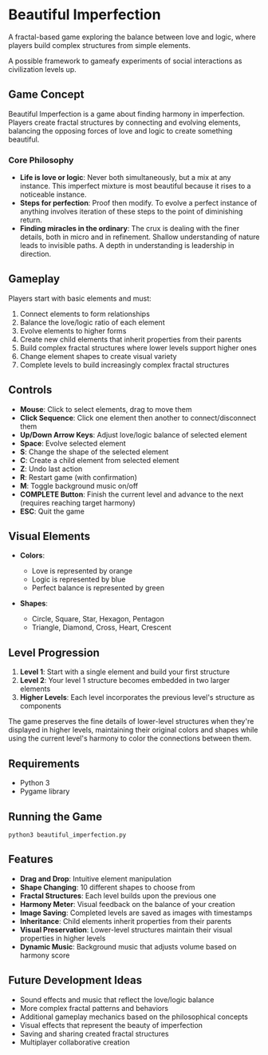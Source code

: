 # Beautiful Imperfection

A fractal-based game exploring the balance between love and logic, where players build complex structures from simple elements.

A possible framework to gameafy experiments of social interactions as civilization levels up.

## Game Concept

Beautiful Imperfection is a game about finding harmony in imperfection. Players create fractal structures by connecting and evolving elements, balancing the opposing forces of love and logic to create something beautiful.

### Core Philosophy

- **Life is love or logic**: Never both simultaneously, but a mix at any instance. This imperfect mixture is most beautiful because it rises to a noticeable instance.
- **Steps for perfection**: Proof then modify. To evolve a perfect instance of anything involves iteration of these steps to the point of diminishing return.
- **Finding miracles in the ordinary**: The crux is dealing with the finer details, both in micro and in refinement. Shallow understanding of nature leads to invisible paths. A depth in understanding is leadership in direction.

## Gameplay

Players start with basic elements and must:
1. Connect elements to form relationships
2. Balance the love/logic ratio of each element
3. Evolve elements to higher forms
4. Create new child elements that inherit properties from their parents
5. Build complex fractal structures where lower levels support higher ones
6. Change element shapes to create visual variety
7. Complete levels to build increasingly complex fractal structures

## Controls

- **Mouse**: Click to select elements, drag to move them
- **Click Sequence**: Click one element then another to connect/disconnect them
- **Up/Down Arrow Keys**: Adjust love/logic balance of selected element
- **Space**: Evolve selected element
- **S**: Change the shape of the selected element
- **C**: Create a child element from selected element
- **Z**: Undo last action
- **R**: Restart game (with confirmation)
- **M**: Toggle background music on/off
- **COMPLETE Button**: Finish the current level and advance to the next (requires reaching target harmony)
- **ESC**: Quit the game

## Visual Elements

- **Colors**:
  - Love is represented by orange
  - Logic is represented by blue
  - Perfect balance is represented by green

- **Shapes**:
  - Circle, Square, Star, Hexagon, Pentagon
  - Triangle, Diamond, Cross, Heart, Crescent

## Level Progression

1. **Level 1**: Start with a single element and build your first structure
2. **Level 2**: Your level 1 structure becomes embedded in two larger elements
3. **Higher Levels**: Each level incorporates the previous level's structure as components

The game preserves the fine details of lower-level structures when they're displayed in higher levels, maintaining their original colors and shapes while using the current level's harmony to color the connections between them.

## Requirements

- Python 3
- Pygame library

## Running the Game

```
python3 beautiful_imperfection.py
```

## Features

- **Drag and Drop**: Intuitive element manipulation
- **Shape Changing**: 10 different shapes to choose from
- **Fractal Structures**: Each level builds upon the previous one
- **Harmony Meter**: Visual feedback on the balance of your creation
- **Image Saving**: Completed levels are saved as images with timestamps
- **Inheritance**: Child elements inherit properties from their parents
- **Visual Preservation**: Lower-level structures maintain their visual properties in higher levels
- **Dynamic Music**: Background music that adjusts volume based on harmony score

## Future Development Ideas

- Sound effects and music that reflect the love/logic balance
- More complex fractal patterns and behaviors
- Additional gameplay mechanics based on the philosophical concepts
- Visual effects that represent the beauty of imperfection
- Saving and sharing created fractal structures
- Multiplayer collaborative creation
